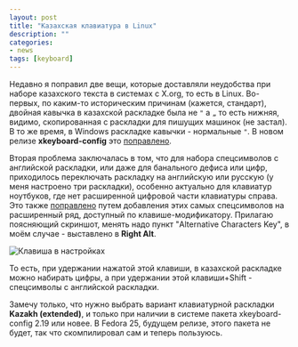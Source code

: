 ```yaml
---
layout: post
title: "Казахская клавиатура в Linux"
description: ""
categories:
- news
tags: [keyboard]
---
```


Недавно я поправил две вещи, которые доставляли неудобства при наборе казахского текста в системах с X.org, то есть в Linux. Во-первых, по каким-то историческим причинам (кажется, стандарт), двойная кавычка в казахской раскладке была не ```"``` а ```„``` то есть нижняя, видимо, скопированная с раскладки для пишущих машинок (не застал). В то же время, в Windows раскладке кавычки - нормальные ```"```. В новом релизе **xkeyboard-config** это [поправлено](https://cgit.freedesktop.org/xkeyboard-config/commit/?id=70813f1d10f593f0eb910164cd4aa922b830d622).

Вторая проблема заключалась в том, что для набора спецсимволов с английской раскладки, или даже для банального дефиса или цифр, приходилось переключать раскладку на английскую или русскую (у меня настроено три раскладки), особенно актуально для клавиатур ноутбуков, где нет расширенной цифровой части клавиатуры справа. Это также [поправлено](https://cgit.freedesktop.org/xkeyboard-config/commit/?id=26fc21c2ba957c0d2481ccf633e4111b6fec60c7) путем добавления этих самых спецсимволов на расширенный ряд, доступный по клавише-модификатору. Прилагаю поясняющий скриншот, менять надо пункт "Alternative Characters Key", в моём случае - выставлено в **Right Alt**.

![Клавиша в настройках](http://baurzhan.info/wp-content/uploads/lnx-gnome-3.14-kbd.PNG)

То есть, при удержании нажатой этой клавиши, в казахской раскладке можно набирать цифры, а при удержании этой клавиши+Shift - спецсимволы с английской раскладки.

Замечу только, что нужно выбрать вариант клавиатурной раскладки **Kazakh (extended)**, и только при наличии в системе пакета xkeyboard-config 2.19 или новее. В Fedora 25, будущем релизе, этого пакета не будет, так что скомпилировал сам и теперь пользуюсь.

